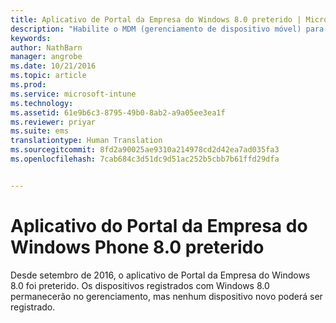 ```yaml
---
title: Aplicativo de Portal da Empresa do Windows 8.0 preterido | Microsoft Intune
description: "Habilite o MDM (gerenciamento de dispositivo móvel) para dispositivos Windows Phone 8.0 com o Microsoft Intune."
keywords: 
author: NathBarn
manager: angrobe
ms.date: 10/21/2016
ms.topic: article
ms.prod: 
ms.service: microsoft-intune
ms.technology: 
ms.assetid: 61e9b6c3-8795-49b0-8ab2-a9a05ee3ea1f
ms.reviewer: priyar
ms.suite: ems
translationtype: Human Translation
ms.sourcegitcommit: 8fd2a90025ae9310a214978cd2d42ea7ad035fa3
ms.openlocfilehash: 7cab684c3d51dc9d51ac252b5cbb7b61ffd29dfa


---
```


#  Aplicativo do Portal da Empresa do Windows Phone 8.0 preterido

Desde setembro de 2016, o aplicativo de Portal da Empresa do Windows 8.0 foi preterido. Os dispositivos registrados com Windows 8.0 permanecerão no gerenciamento, mas nenhum dispositivo novo poderá ser registrado.



<!--HONumber=Oct16_HO4-->


